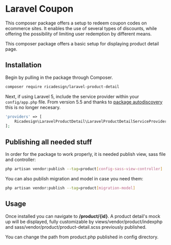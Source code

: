 # Laravel Coupon

This composer package offers a setup to redeem coupon codes on ecommerce sites. It enables the use of several types of discounts, while offering the possibility of limiting user redemption by different means.

This composer package offers a basic setup for displaying product detail page.

## Installation

Begin by pulling in the package through Composer.

```bash
composer require ricadesign/laravel-product-detail
```

Next, if using Laravel 5, include the service provider within your `config/app.php` file. From version 5.5 and thanks to [package autodiscovery](https://laravel-news.com/package-auto-discovery) this is no longer necesary.

```php
'providers' => [
    Ricadesign\LaravelProductDetail\LaravelProductDetailServiceProvider::class,
];
```

## Publishing all needed stuff

In order for the package to work properly, it is needed publish view, sass file and controller:

```bash
php artisan vendor:publish --tag=product[config-sass-view-controller]
```

You can also publish migration and model in case you need them:

```bash
php artisan vendor:publish --tag=product[migration-model]
```

## Usage

Once installed you can navigate to **/product/{id}**. A product detail's mock up will be displayed, fully customizable by views/vendor/product/indexphp and sass/vendor/product/product-detail.scss previously published.


You can change the path from product.php published in config directory.
